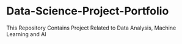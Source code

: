 # Data-Science-Project-Portfolio
This Repository Contains Project Related to Data Analysis, Machine Learning and AI
